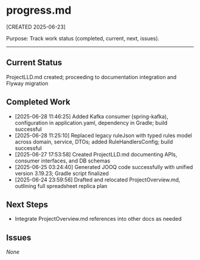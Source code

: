 # progress.md
[CREATED 2025-06-23]

Purpose: Track work status (completed, current, next, issues).

---
## Current Status
ProjectLLD.md created; proceeding to documentation integration and Flyway migration

## Completed Work
- [2025-06-28 11:46:25] Added Kafka consumer (spring-kafka), configuration in application.yaml, dependency in Gradle; build successful
- [2025-06-28 11:25:10] Replaced legacy ruleJson with typed rules model across domain, service, DTOs; added RuleHandlersConfig; build successful
- [2025-06-27 17:53:58] Created ProjectLLD.md documenting APIs, consumer interfaces, and DB schemas
- [2025-06-25 03:24:40] Generated JOOQ code successfully with unified version 3.19.23; Gradle script finalized
- [2025-06-24 23:59:56] Drafted and relocated ProjectOverview.md, outlining full spreadsheet replica plan

## Next Steps
- Integrate ProjectOverview.md references into other docs as needed

## Issues
_None_
